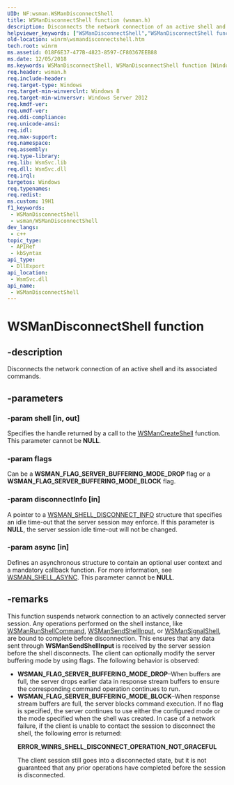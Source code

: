 ```yaml
---
UID: NF:wsman.WSManDisconnectShell
title: WSManDisconnectShell function (wsman.h)
description: Disconnects the network connection of an active shell and its associated commands.
helpviewer_keywords: ["WSManDisconnectShell","WSManDisconnectShell function [Windows Remote Management]","winrm.wsmandisconnectshell","wsman/WSManDisconnectShell"]
old-location: winrm\wsmandisconnectshell.htm
tech.root: winrm
ms.assetid: 018F6E37-477B-4823-8597-CF80367EEB88
ms.date: 12/05/2018
ms.keywords: WSManDisconnectShell, WSManDisconnectShell function [Windows Remote Management], winrm.wsmandisconnectshell, wsman/WSManDisconnectShell
req.header: wsman.h
req.include-header: 
req.target-type: Windows
req.target-min-winverclnt: Windows 8
req.target-min-winversvr: Windows Server 2012
req.kmdf-ver: 
req.umdf-ver: 
req.ddi-compliance: 
req.unicode-ansi: 
req.idl: 
req.max-support: 
req.namespace: 
req.assembly: 
req.type-library: 
req.lib: WsmSvc.lib
req.dll: WsmSvc.dll
req.irql: 
targetos: Windows
req.typenames: 
req.redist: 
ms.custom: 19H1
f1_keywords:
 - WSManDisconnectShell
 - wsman/WSManDisconnectShell
dev_langs:
 - c++
topic_type:
 - APIRef
 - kbSyntax
api_type:
 - DllExport
api_location:
 - WsmSvc.dll
api_name:
 - WSManDisconnectShell
---
```


# WSManDisconnectShell function


## -description

Disconnects the network connection of an active shell and its associated commands.

## -parameters

### -param shell [in, out]

Specifies the handle returned by a call to the 
      <a href="/windows/desktop/api/wsman/nf-wsman-wsmancreateshell">WSManCreateShell</a> function. This parameter cannot 
      be <b>NULL</b>.

### -param flags

Can be a <b>WSMAN_FLAG_SERVER_BUFFERING_MODE_DROP</b> flag or a 
      <b>WSMAN_FLAG_SERVER_BUFFERING_MODE_BLOCK</b> flag.

### -param disconnectInfo [in]

A pointer to a 
      <a href="/windows/desktop/api/wsman/ns-wsman-wsman_shell_disconnect_info">WSMAN_SHELL_DISCONNECT_INFO</a> structure 
      that specifies an idle time-out that the server session may enforce. If this parameter is 
      <b>NULL</b>, the server session idle time-out will not be changed.

### -param async [in]

Defines an asynchronous structure to contain an optional user context and a mandatory callback function. 
      For more information, see <a href="/windows/desktop/api/wsman/ns-wsman-wsman_shell_async">WSMAN_SHELL_ASYNC</a>. This 
      parameter cannot be <b>NULL</b>.

## -remarks

This function suspends network connection to an actively connected server session. Any operations performed on 
    the shell instance, like <a href="/windows/desktop/api/wsman/nf-wsman-wsmanrunshellcommand">WSManRunShellCommand</a>, 
    <a href="/windows/desktop/api/wsman/nf-wsman-wsmansendshellinput">WSManSendShellInput</a>, or 
    <a href="/windows/desktop/api/wsman/nf-wsman-wsmansignalshell">WSManSignalShell</a>, are bound to complete before 
    disconnection. This ensures that any data sent through 
    <b>WSManSendShellInput</b> is received by the server 
    session before the shell disconnects. The client can optionally modify the server buffering mode by using flags. 
    The following behavior is observed:

<ul>
<li>
<b>WSMAN_FLAG_SERVER_BUFFERING_MODE_DROP</b>–When buffers are full, 
       the server drops earlier data in response stream buffers to ensure the corresponding command operation 
       continues to run.

</li>
<li>
<b>WSMAN_FLAG_SERVER_BUFFERING_MODE_BLOCK</b>–When response stream 
       buffers are full, the server blocks command execution. If no flag is specified, the server continues to use 
       either the configured mode or the mode specified when the shell was created. In case of a network failure, if 
       the client is unable to contact the session to disconnect the shell, the following error is returned:

<b>ERROR_WINRS_SHELL_DISCONNECT_OPERATION_NOT_GRACEFUL</b>

The client session still goes into a disconnected state, but it is not guaranteed that any prior operations 
       have completed before the session is disconnected.

</li>
</ul>